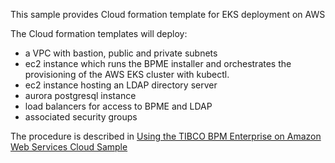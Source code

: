 This sample provides Cloud formation template for EKS deployment on AWS

The Cloud formation templates will deploy:
- a VPC with bastion, public and private subnets
- ec2 instance which runs the BPME installer and orchestrates the provisioning of the AWS EKS cluster with kubectl.
- ec2 instance hosting an LDAP directory server
- aurora postgresql instance
- load balancers for access to BPME and LDAP
- associated security groups

The procedure is described in [Using the TIBCO BPM Enterprise on Amazon Web Services Cloud Sample](wiki/Using-the-TIBCO-BPM-Enterprise-on-Amazon-Web-Services-Cloud-Sample)
